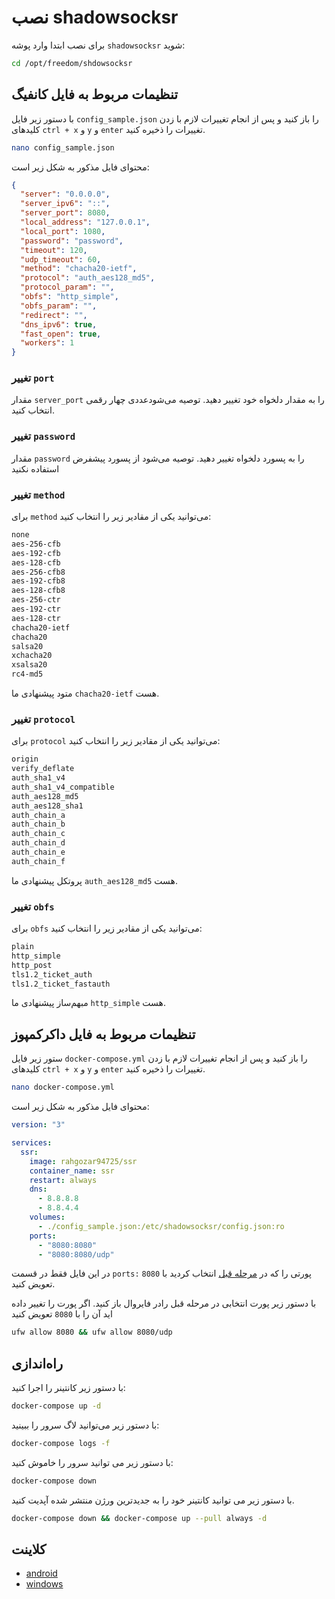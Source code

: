 # نصب shadowsocksr

برای نصب ابتدا وارد پوشه `shadowsocksr` شوید:

```bash
cd /opt/freedom/shdowsocksr
```

## تنظیمات مربوط به فایل کانفیگ

با دستور زیر فایل `config_sample.json` را باز کنید و پس از انجام تغییرات لازم با زدن کلیدهای `ctrl + x` و `y` و `enter` تغییرات را ذخیره کنید.

```bash
nano config_sample.json
```

محتوای فایل مذکور به شکل زیر است:

```json
{
  "server": "0.0.0.0",
  "server_ipv6": "::",
  "server_port": 8080,
  "local_address": "127.0.0.1",
  "local_port": 1080,
  "password": "password",
  "timeout": 120,
  "udp_timeout": 60,
  "method": "chacha20-ietf",
  "protocol": "auth_aes128_md5",
  "protocol_param": "",
  "obfs": "http_simple",
  "obfs_param": "",
  "redirect": "",
  "dns_ipv6": true,
  "fast_open": true,
  "workers": 1
}
```

### تغییر `port`

مقدار `server_port` را به مقدار دلخواه خود تغییر دهید. توصیه می‌شودعددی چهار رقمی انتخاب کنید.

### تغییر `password`

مقدار `password` را به پسورد دلخواه تغییر دهید. توصیه می‌شود از پسورد پیشفرض استفاده نکنید

### تغییر `method`

برای `method` می‌توانید یکی از مقادیر زیر را انتخاب کنید:

```txt
none
aes-256-cfb
aes-192-cfb
aes-128-cfb
aes-256-cfb8
aes-192-cfb8
aes-128-cfb8
aes-256-ctr
aes-192-ctr
aes-128-ctr
chacha20-ietf
chacha20
salsa20
xchacha20
xsalsa20
rc4-md5
```

متود پیشنهادی ما `chacha20-ietf` هست.

### تغییر `protocol`

برای `protocol` می‌توانید یکی از مقادیر زیر را انتخاب کنید:

```txt
origin
verify_deflate
auth_sha1_v4
auth_sha1_v4_compatible
auth_aes128_md5
auth_aes128_sha1
auth_chain_a
auth_chain_b
auth_chain_c
auth_chain_d
auth_chain_e
auth_chain_f
```

پروتکل پیشنهادی ما `auth_aes128_md5` هست.

### تغییر `obfs`

برای `obfs` می‌توانید یکی از مقادیر زیر را انتخاب کنید:

```txt
plain
http_simple
http_post
tls1.2_ticket_auth
tls1.2_ticket_fastauth
```

مبهم‌ساز پیشنهادی ما `http_simple` هست.

## تنظیمات مربوط به فایل داکرکمپوز

ستور زیر فایل `docker-compose.yml` را باز کنید و پس از انجام تغییرات لازم با زدن کلیدهای `ctrl + x` و `y` و `enter` تغییرات را ذخیره کنید.

```bash
nano docker-compose.yml
```

محتوای فایل مذکور به شکل زیر است:

```yml
version: "3"

services:
  ssr:
    image: rahgozar94725/ssr
    container_name: ssr
    restart: always
    dns:
      - 8.8.8.8
      - 8.8.4.4
    volumes:
      - ./config_sample.json:/etc/shadowsocksr/config.json:ro
    ports:
      - "8080:8080"
      - "8080:8080/udp"
```

در این فایل فقط در قسمت `ports:` پورتی را که در [مرحله قبل](./README.md#تغییر-port) انتخاب کردید با `8080` تعویض کنید.

با دستور زیر پورت انتخابی در مرحله قبل رادر فایروال باز کنید. اگر پورت را تغییر داده اید آن را با `8080` تعویض کنید

```bash
ufw allow 8080 && ufw allow 8080/udp
```

## راه‌اندازی

با دستور زیر کانتینر را اجرا کنید:

```bash
docker-compose up -d
```

با دستور زیر می‌توانید لاگ سرور را ببینید:

```bash
docker-compose logs -f
```

با دستور زیر می توانید سرور را خاموش کنید:

```bash
docker-compose down
```

با دستور زیر می توانید کانتینر خود را به جدیدترین ورژن منتشر شده آپدیت کنید.

```bash
docker-compose down && docker-compose up --pull always -d
```

## کلاینت

- [android](https://github.com/shadowsocksrr/shadowsocksr-android/releases/download/3.5.4/shadowsocksr-android-3.5.4.apk)
- [windows](https://github.com/shadowsocksrr/shadowsocksr-csharp/releases/download/4.9.2/ShadowsocksR-win-4.9.2.zip)
